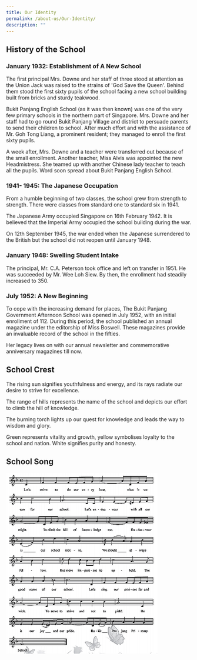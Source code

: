 ```yaml
---
title: Our Identity
permalink: /about-us/Our-Identity/
description: ""
---
```

History of the School
---------------------

### January 1932: Establishment of A New School

  

The first principal Mrs. Downe and her staff of three stood at attention as the Union Jack was raised to the strains of 'God Save the Queen'. Behind them stood the first sixty pupils of the school facing a new school building built from bricks and sturdy teakwood.

  

Bukit Panjang English School (as it was then known) was one of the very few primary schools in the northern part of Singapore. Mrs. Downe and her staff had to go round Bukit Panjang Village and district to persuade parents to send their children to school. After much effort and with the assistance of Mr. Goh Tong Liang, a prominent resident; they managed to enroll the first sixty pupils.

  

A week after, Mrs. Downe and a teacher were transferred out because of the small enrollment. Another teacher, Miss Alvis was appointed the new Headmistress. She teamed up with another Chinese lady teacher to teach all the pupils. Word soon spread about Bukit Panjang English School.

  

  

### 1941- 1945: The Japanese Occupation

  

From a humble beginning of two classes, the school grew from strength to strength. There were classes from standard one to standard six in 1941.

  

The Japanese Army occupied Singapore on 16th February 1942. It is believed that the Imperial Army occupied the school building during the war.

  

On 12th September 1945, the war ended when the Japanese surrendered to the British but the school did not reopen until January 1948.

  

  

### January 1948: Swelling Student Intake

  

The principal, Mr. C.A. Peterson took office and left on transfer in 1951. He was succeeded by Mr. Wee Loh Siew. By then, the enrollment had steadily increased to 350.

  

  

### July 1952: A New Beginning

  

To cope with the increasing demand for places, The Bukit Panjang Government Afternoon School was opened in July 1952, with an initial enrollment of 112. During this period, the school published an annual magazine under the editorship of Miss Boswell. These magazines provide an invaluable record of the school in the fifties.

  

Her legacy lives on with our annual newsletter and commemorative anniversary magazines till now.

  

School Crest
------------

The rising sun signifies youthfulness and energy, and its rays radiate our desire to strive for excellence.

The range of hills represents the name of the school and depicts our effort to climb the hill of knowledge.

The burning torch lights up our quest for knowledge and leads the way to wisdom and glory.

Green represents vitality and growth, yellow symbolises loyalty to the school and nation. White signifies purity and honesty.

  

School Song
-----------

![](/images/School%20Song.png)